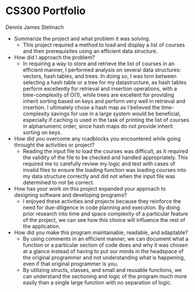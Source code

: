 # CS300 Portfolio

Dennis James Stelmach

- Summarize the project and what problem it was solving.
  - This project required a method to load and display a list of courses and their prerequisites using an efficient data structure.
- How did I approach the problem?
  - In requiring a way to store and retrieve the list of courses in an efficient manner, I performed analysis on several data structures: vectors, hash tables, and trees. In doing so, I was torn between selecting a hash table or a tree for my datastructure, as hash tables perform excellently for retrieval and insertion operations, with a time-complexity of O(1), while trees are excellent for providing inherit sorting based on keys and perform very well in retrieval and insertion. I ultimately chose a hash map as I believed the time-complexity savings for use in a large system would be beneficial, especially if caching is used in the task of printing the list of courses in alphanumeric order, since hash maps do not provide inherit sorting on keys.
- How did you overcome any roadblocks you encountered while going throught the activities or project?
  - Reading the input file to load the courses was difficult, as it required the validity of the file to be checked and handled appropriately. This required me to carefully review my logic and test with cases of invalid files to ensure the loading function was loading courses into my data structure correctly and did not when the input file was determined to not be correct.
- How has your work on this project expanded your approach to designing software and developing programs?
  - I enjoyed these activities and projects because they reinforce the need for due-diligence in code planning and execution. By doing prior research into time and space complexity of a particular feature of the project, we can see how this choice will influence the rest of the application.
- How did you make this program maintainable, readable, and adaptable?
  - By using comments in an efficient manner, we can document what a function or a particular section of code does and why it was chosen at a glance instead of having to put our minds in the headspace of the original programmer and not understanding what is happening, even if that original programmer is you.
  - By utilizing structs, classes, and small and reusable functions, we can understand the sectioning and logic of the program much more easily than a single large function with no separation of logic.
